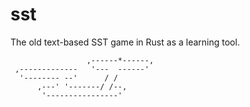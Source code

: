 # sst
The old text-based SST game in Rust as a learning tool.

                     ,------*------,
     ,-------------   '---  ------'
      '-------- --'      / /
          ,---' '-------/ /--,
           '----------------'
